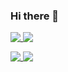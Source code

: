 ### Hi there 👋
<div>
  <a href="https://github.com/ryo-ma/github-profile-trophy">
    <img align="top" src="https://github-profile-trophy.vercel.app/?username=Ras96&column=4&row=2" />
  </a>
  <a href="https://github.com/vn7n24fzkq/github-profile-summary-cards">
    <img align="top" src="https://github-profile-summary-cards.vercel.app/api/cards/productive-time?username=Ras96&theme=github" />
  </a>
</div>
<p></p>
<div>
  <a href="https://github.com/anuraghazra/github-readme-stats">
    <img align="top" src="https://github-readme-stats.vercel.app/api?username=Ras96&count_private=true&show_icons=true" />
  </a>
  <a href="https://github.com/anuraghazra/github-readme-stats">
    <img align="top" src="https://github-readme-stats.vercel.app/api/top-langs/?username=Ras96&langs_count=10&layout=compact&hide=shell&exclude_repo=Com-Pro" />
  </a>
</div>

<!--
**Ras96/Ras96** is a ✨ _special_ ✨ repository because its `README.md` (this file) appears on your GitHub profile.

Here are some ideas to get you started:

- 🔭 I’m currently working on ...
- 🌱 I’m currently learning ...
- 👯 I’m looking to collaborate on ...
- 🤔 I’m looking for help with ...
- 💬 Ask me about ...
- 📫 How to reach me: ...
- 😄 Pronouns: ...
- ⚡ Fun fact: ...
-->
